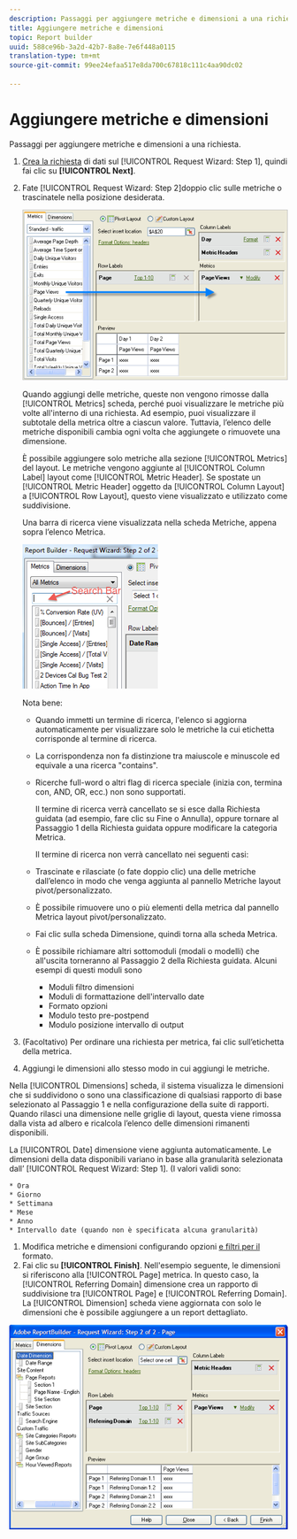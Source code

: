 ```yaml
---
description: Passaggi per aggiungere metriche e dimensioni a una richiesta.
title: Aggiungere metriche e dimensioni
topic: Report builder
uuid: 588ce96b-3a2d-42b7-8a8e-7e6f448a0115
translation-type: tm+mt
source-git-commit: 99ee24efaa517e8da700c67818c111c4aa90dc02

---
```



# Aggiungere metriche e dimensioni

Passaggi per aggiungere metriche e dimensioni a una richiesta.

1. [Crea la richiesta](/help/analyze/report-builder/data-requests/data-requests.md) di dati sul [!UICONTROL Request Wizard: Step 1], quindi fai clic su **[!UICONTROL Next]**.
1. Fate [!UICONTROL Request Wizard: Step 2]doppio clic sulle metriche o trascinatele nella posizione desiderata.

   ![Informazioni sul passaggio](assets/adding_metrics.png)

   Quando aggiungi delle metriche, queste non vengono rimosse dalla [!UICONTROL Metrics] scheda, perché puoi visualizzare le metriche più volte all&#39;interno di una richiesta. Ad esempio, puoi visualizzare il subtotale della metrica oltre a ciascun valore. Tuttavia, l’elenco delle metriche disponibili cambia ogni volta che aggiungete o rimuovete una dimensione.

   È possibile aggiungere solo metriche alla sezione [!UICONTROL Metrics] del layout. Le metriche vengono aggiunte al [!UICONTROL Column Label] layout come [!UICONTROL Metric Header]. Se spostate un [!UICONTROL Metric Header] oggetto da [!UICONTROL Column Layout] a [!UICONTROL Row Layout], questo viene visualizzato e utilizzato come suddivisione.

   Una barra di ricerca viene visualizzata nella scheda Metriche, appena sopra l’elenco Metrica.

   ![](assets/search_bar_metric.png)

   Nota bene:

   * Quando immetti un termine di ricerca, l&#39;elenco si aggiorna automaticamente per visualizzare solo le metriche la cui etichetta corrisponde al termine di ricerca.
   * La corrispondenza non fa distinzione tra maiuscole e minuscole ed equivale a una ricerca &quot;contains&quot;.
   * Ricerche full-word o altri flag di ricerca speciale (inizia con, termina con, AND, OR, ecc.) non sono supportati.

      Il termine di ricerca verrà cancellato se si esce dalla Richiesta guidata (ad esempio, fare clic su Fine o Annulla), oppure tornare al Passaggio 1 della Richiesta guidata oppure modificare la categoria Metrica.

      Il termine di ricerca non verrà cancellato nei seguenti casi:

   * Trascinate e rilasciate (o fate doppio clic) una delle metriche dall’elenco in modo che venga aggiunta al pannello Metriche layout pivot/personalizzato.
   * È possibile rimuovere uno o più elementi della metrica dal pannello Metrica layout pivot/personalizzato.
   * Fai clic sulla scheda Dimensione, quindi torna alla scheda Metrica.
   * È possibile richiamare altri sottomoduli (modali o modelli) che all&#39;uscita torneranno al Passaggio 2 della Richiesta guidata. Alcuni esempi di questi moduli sono

      * Moduli filtro dimensioni
      * Moduli di formattazione dell&#39;intervallo date
      * Formato opzioni
      * Modulo testo pre-postpend
      * Modulo posizione intervallo di output

1. (Facoltativo) Per ordinare una richiesta per metrica, fai clic sull’etichetta della metrica.
1. Aggiungi le dimensioni allo stesso modo in cui aggiungi le metriche.

Nella [!UICONTROL Dimensions] scheda, il sistema visualizza le dimensioni che si suddividono o sono una classificazione di qualsiasi rapporto di base selezionato al Passaggio 1 e nella configurazione della suite di rapporti. Quando rilasci una dimensione nelle griglie di layout, questa viene rimossa dalla vista ad albero e ricalcola l’elenco delle dimensioni rimanenti disponibili.

La [!UICONTROL Date] dimensione viene aggiunta automaticamente. Le dimensioni della data disponibili variano in base alla granularità selezionata dall’ [!UICONTROL Request Wizard: Step 1]. (I valori validi sono:

    * Ora
    * Giorno
    * Settimana
    * Mese
    * Anno
    * Intervallo date (quando non è specificata alcuna granularità)

1. Modifica metriche e dimensioni configurando opzioni [e filtri per il](/help/analyze/report-builder/layout/t-format-display-headers.md) formato.
1. Fai clic su **[!UICONTROL Finish]**.
Nell&#39;esempio seguente, le dimensioni si riferiscono alla [!UICONTROL Page] metrica. In questo caso, la [!UICONTROL Referring Domain] dimensione crea un rapporto di suddivisione tra [!UICONTROL Page] e [!UICONTROL Referring Domain]. La [!UICONTROL Dimension] scheda viene aggiornata con solo le dimensioni che è possibile aggiungere a un report dettagliato.

![](assets/page_pageview_02.png)
